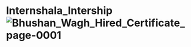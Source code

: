 # Internshala_Intership![Bhushan_Wagh_Hired_Certificate_page-0001](https://user-images.githubusercontent.com/46901395/136341543-9afaf40b-a7c6-4f7e-8d0d-1add11bf8185.jpg)
